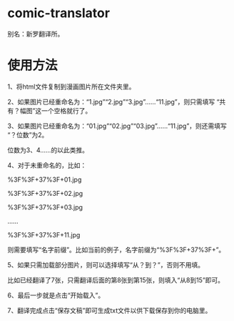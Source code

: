 # comic-translator
别名：新罗翻译所。

# 使用方法
1、将html文件复制到漫画图片所在文件夹里。  

2、如果图片已经重命名为：“1.jpg”“2.jpg”“3.jpg”……“11.jpg”，则只需填写 “共有？幅图”这一个空格就行了。 

3、如果图片已经重命名为：“01.jpg”“02.jpg”“03.jpg”……“11.jpg”，则还需填写 “？位数”为2。 

  位数为3、4……的以此类推。 
  
4、对于未重命名的，比如： 

  %3F%3F+37%3F+01.jpg 
  
  %3F%3F+37%3F+02.jpg 
  
  %3F%3F+37%3F+03.jpg 
  
  …… 
  
  %3F%3F+37%3F+11.jpg 
  
  则需要填写“名字前缀”。比如当前的例子，名字前缀为“%3F%3F+37%3F+”。 
  
5、如果只需加载部分图片，则可以选择填写“从？到？”，否则不用填。 

  比如已经翻译了7张，只需翻译后面的第8张到第15张，则填入“从8到15”即可。 
  
6、最后一步就是点击“开始载入”。 



7、翻译完成点击“保存文稿”即可生成txt文件以供下载保存到你的电脑里。

